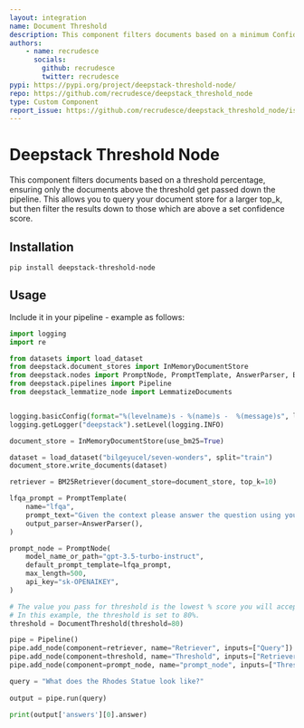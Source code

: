 ```yaml
---
layout: integration
name: Document Threshold
description: This component filters documents based on a minimum Confidence Score percentage, ensuring only the documents above the threshold get passed down the pipeline.
authors:
    - name: recrudesce
      socials:
        github: recrudesce
        twitter: recrudesce
pypi: https://pypi.org/project/deepstack-threshold-node/
repo: https://github.com/recrudesce/deepstack_threshold_node
type: Custom Component
report_issue: https://github.com/recrudesce/deepstack_threshold_node/issues
---
```

# Deepstack Threshold Node
This component filters documents based on a threshold percentage, ensuring only the documents above the threshold get passed down the pipeline.
This allows you to query your document store for a larger top_k, but then filter the results down to those which are above a set confidence score.

## Installation

`pip install deepstack-threshold-node`

## Usage

Include it in your pipeline - example as follows:

```python
import logging
import re

from datasets import load_dataset
from deepstack.document_stores import InMemoryDocumentStore
from deepstack.nodes import PromptNode, PromptTemplate, AnswerParser, BM25Retriever
from deepstack.pipelines import Pipeline
from deepstack_lemmatize_node import LemmatizeDocuments


logging.basicConfig(format="%(levelname)s - %(name)s -  %(message)s", level=logging.WARNING)
logging.getLogger("deepstack").setLevel(logging.INFO)

document_store = InMemoryDocumentStore(use_bm25=True)

dataset = load_dataset("bilgeyucel/seven-wonders", split="train")
document_store.write_documents(dataset)

retriever = BM25Retriever(document_store=document_store, top_k=10)

lfqa_prompt = PromptTemplate(
    name="lfqa",
    prompt_text="Given the context please answer the question using your own words. Generate a comprehensive, summarized answer. If the information is not included in the provided context, reply with 'Provided documents didn't contain the necessary information to provide the answer'\n\nContext: {documents}\n\nQuestion: {query} \n\nAnswer:",
    output_parser=AnswerParser(),
)

prompt_node = PromptNode(
    model_name_or_path="gpt-3.5-turbo-instruct",
    default_prompt_template=lfqa_prompt,
    max_length=500,
    api_key="sk-OPENAIKEY",
)

# The value you pass for threshold is the lowest % score you will accept. Whole numbers only.
# In this example, the threshold is set to 80%.
threshold = DocumentThreshold(threshold=80) 

pipe = Pipeline()
pipe.add_node(component=retriever, name="Retriever", inputs=["Query"])
pipe.add_node(component=threshold, name="Threshold", inputs=["Retriever"])
pipe.add_node(component=prompt_node, name="prompt_node", inputs=["Threshold"])

query = "What does the Rhodes Statue look like?"
  
output = pipe.run(query)

print(output['answers'][0].answer)
```
